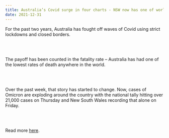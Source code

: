```yaml
---
title: Australia’s Covid surge in four charts - NSW now has one of world’s highest infection rates
date: 2021-12-31
---
```


<p>For the past two years, Australia has fought off waves of Covid using strict lockdowns and closed borders.</p><br><br>

<p>The payoff has been counted in the fatality rate – Australia has had one of the lowest rates of death anywhere in the world.</p><br><br>

<p>Over the past week, that story has started to change. Now, cases of Omicron are exploding around the country with the national tally hitting over 21,000 cases on Thursday and New South Wales recording that alone on Friday.</p><br><br>

<p>Read more <a href="https://www.theguardian.com/australia-news/datablog/2021/dec/31/australias-covid-surge-in-four-charts-nsw-now-has-one-of-worlds-highest-infection-rates">here</a>.</p>